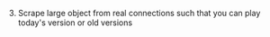 3. Scrape large object from real connections such that you can play today's version or old versions
